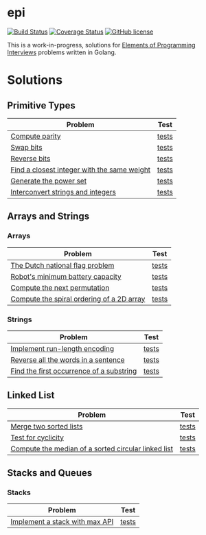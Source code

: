 epi
===

[![Build Status](https://travis-ci.org/mrekucci/epi.svg)](https://travis-ci.org/mrekucci/epi)
[![Coverage Status](https://coveralls.io/repos/mrekucci/epi/badge.svg?branch=master)](https://coveralls.io/r/mrekucci/epi?branch=master)
[![GitHub license](https://img.shields.io/github/license/mashape/apistatus.svg)](LICENSE.txt)

This is a work-in-progress, solutions for [Elements of Programming Interviews][1] problems written in Golang.

Solutions
=========

Primitive Types
---------------

| Problem                                                  | Test         |
|----------------------------------------------------------|:------------:|
| [Compute parity][2]                                      | [tests][3]   |
| [Swap bits][4]                                           | [tests][5]   |
| [Reverse bits][6]                                        | [tests][7]   |
| [Find a closest integer with the same weight][8]         | [tests][9]   |
| [Generate the power set][10]                             | [tests][11]  |
| [Interconvert strings and integers][12]                  | [tests][13]  |

Arrays and Strings
------------------

### Arrays

| Problem                                                  | Test         |
|----------------------------------------------------------|:------------:|
| [The Dutch national flag problem][14]                    | [tests][15]  |
| [Robot's minimum battery capacity][16]                   | [tests][17]  |
| [Compute the next permutation][18]                       | [tests][19]  |
| [Compute the spiral ordering of a 2D array][20]          | [tests][21]  |

### Strings

| Problem                                                  | Test         |
|----------------------------------------------------------|:------------:|
| [Implement run-length encoding][22]                      | [tests][23]  |
| [Reverse all the words in a sentence][24]                | [tests][25]  |
| [Find the first occurrence of a substring][26]           | [tests][27]  |

Linked List
-----------

| Problem                                                  | Test         |
|----------------------------------------------------------|:------------:|
| [Merge two sorted lists][28]                             | [tests][29]  |
| [Test for cyclicity][30]                                 | [tests][31]  |
| [Compute the median of a sorted circular linked list][32]| [tests][33]  |

Stacks and Queues
------------------

### Stacks

| Problem                                                  | Test         |
|----------------------------------------------------------|:------------:|
| [Implement a stack with max API][34]                     | [tests][35]  |

[1]: http://elementsofprogramminginterviews.com
[2]: ptypes/parity.go
[3]: ptypes/parity_test.go
[4]: ptypes/swapbits.go
[5]: ptypes/swapbits_test.go
[6]: ptypes/reversebits.go
[7]: ptypes/reversebits_test.go
[8]: ptypes/closestint.go
[9]: ptypes/closestint_test.go
[10]: ptypes/powerset.go
[11]: ptypes/powerset_test.go
[12]: ptypes/intstrconv.go
[13]: ptypes/intstrconv_test.go
[14]: arrays/dutchflag.go
[15]: arrays/dutchflag_test.go
[16]: arrays/maxdiff.go
[17]: arrays/maxdiff_test.go
[18]: arrays/nextperm.go
[19]: arrays/nextperm_test.go
[20]: arrays/spiralmetrix.go
[21]: arrays/spiralmetrix_test.go
[22]: strings/rlecompr.go
[23]: strings/rlecompr_test.go
[24]: strings/reversewords.go
[25]: strings/reversewords_test.go
[26]: strings/index.go
[27]: strings/index_test.go
[28]: lists/mergesorted.go
[29]: lists/mergesorted_test.go
[30]: lists/checkcycle.go
[31]: lists/checkcycle_test.go
[32]: lists/median.go
[33]: lists/median_test.go
[34]: stacks/max.go
[35]: stacks/max_test.go
